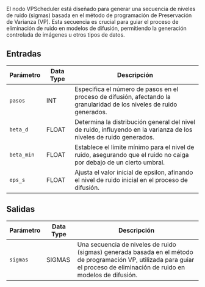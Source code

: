 
El nodo VPScheduler está diseñado para generar una secuencia de niveles de ruido (sigmas) basada en el método de programación de Preservación de Varianza (VP). Esta secuencia es crucial para guiar el proceso de eliminación de ruido en modelos de difusión, permitiendo la generación controlada de imágenes u otros tipos de datos.

## Entradas

| Parámetro   | Data Type | Descripción                                                                                                                                      |
|-------------|-------------|--------------------------------------------------------------------------------------------------------------------------------------------------|
| `pasos`     | INT         | Especifica el número de pasos en el proceso de difusión, afectando la granularidad de los niveles de ruido generados.                              |
| `beta_d`    | FLOAT       | Determina la distribución general del nivel de ruido, influyendo en la varianza de los niveles de ruido generados.                                 |
| `beta_min`  | FLOAT       | Establece el límite mínimo para el nivel de ruido, asegurando que el ruido no caiga por debajo de un cierto umbral.                              |
| `eps_s`     | FLOAT       | Ajusta el valor inicial de epsilon, afinando el nivel de ruido inicial en el proceso de difusión.                                    |

## Salidas

| Parámetro   | Data Type | Descripción                                                                                   |
|-------------|-------------|-----------------------------------------------------------------------------------------------|
| `sigmas`    | SIGMAS      | Una secuencia de niveles de ruido (sigmas) generada basada en el método de programación VP, utilizada para guiar el proceso de eliminación de ruido en modelos de difusión. |
